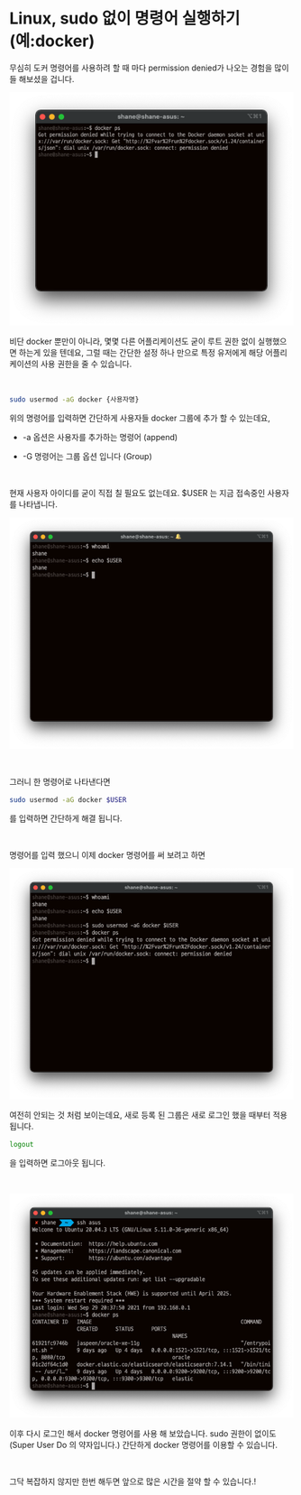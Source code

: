 # Linux, sudo 없이 명령어 실행하기 (예:docker)

무심히 도커 명령어를 사용하려 할 때 마다 permission denied가 나오는 경험을 많이들 해보셨을 겁니다.

![image-20210929204332090](https://raw.githubusercontent.com/Shane-Park/markdownBlog/master/OS/linux/usermod.assets/image-20210929204332090.png)

비단 docker 뿐만이 아니라, 몇몇 다른 어플리케이션도 굳이 루트 권한 없이 실행했으면 하는게 있을 텐데요, 그럴 때는 간단한 설정 하나 만으로 특정 유저에게 해당 어플리케이션의 사용 권한을 줄 수 있습니다.

​	

```bash
sudo usermod -aG docker {사용자명}
```

위의 명령어를 입력하면 간단하게 사용자들 docker 그룹에 추가 할 수 있는데요, 

- -a 옵션은 사용자를 추가하는 명령어 (append)

- -G 명령어는 그룹 옵션 입니다 (Group)



​	

현재 사용자 아이디를 굳이 직접 칠 필요도 없는데요. $USER 는 지금 접속중인 사용자를 나타냅니다.

![image-20210929204954135](https://raw.githubusercontent.com/Shane-Park/markdownBlog/master/OS/linux/usermod.assets/image-20210929204954135.png)

​	

그러니 한 명령어로 나타낸다면 

```bash
sudo usermod -aG docker $USER
```

를 입력하면 간단하게 해결 됩니다.

​		

명령어를 입력 했으니 이제 docker 명령어를 써 보려고 하면

![image-20210929205038976](https://raw.githubusercontent.com/Shane-Park/markdownBlog/master/OS/linux/usermod.assets/image-20210929205038976.png)

여전히 안되는 것 처럼 보이는데요, 새로 등록 된 그룹은 새로 로그인 했을 때부터 적용됩니다.

```bash
logout
```

을 입력하면 로그아웃 됩니다.

​	

![image-20210929205239562](https://raw.githubusercontent.com/Shane-Park/markdownBlog/master/OS/linux/usermod.assets/image-20210929205239562.png)

이후 다시 로그인 해서 docker 명령어를 사용 해 보았습니다. sudo 권한이 없이도 (Super User Do 의 약자입니다.) 간단하게 docker 명령어를 이용할 수 있습니다.

​	

그닥 복잡하지 않지만 한번 해두면 앞으로 많은 시간을 절약 할 수 있습니다.!

